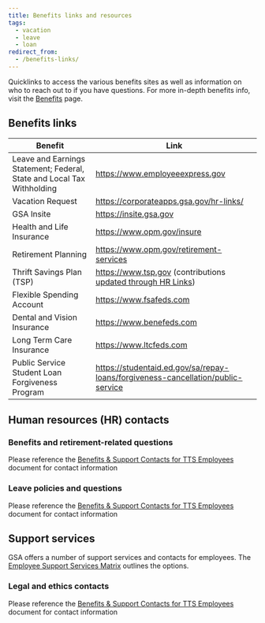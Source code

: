 ```yaml
---
title: Benefits links and resources
tags:
  - vacation
  - leave
  - loan
redirect_from:
  - /benefits-links/
---
```


Quicklinks to access the various benefits sites as well as information on who to reach out to if you have questions. For more in-depth benefits info, visit the [Benefits]({{site.baseurl}}/benefits/) page.

## Benefits links

| Benefit                                                                | Link                                                                                                                                                     |
| ---------------------------------------------------------------------- | -------------------------------------------------------------------------------------------------------------------------------------------------------- |
| Leave and Earnings Statement; Federal, State and Local Tax Withholding | <https://www.employeeexpress.gov>                                                                                                                        |
| Vacation Request                                                       | <https://corporateapps.gsa.gov/hr-links/>                                                                                                                |
| GSA Insite                                                             | <https://insite.gsa.gov>                                                                                                                                 |
| Health and Life Insurance                                              | <https://www.opm.gov/insure>                                                                                                                             |
| Retirement Planning                                                    | <https://www.opm.gov/retirement-services>                                                                                                                |
| Thrift Savings Plan (TSP)                                              | <https://www.tsp.gov> (contributions [updated through HR Links](https://corporateapps.gsa.gov/corporateapps/files/Updating-TSP-Traditional-or-Roth.pdf)) |
| Flexible Spending Account                                              | <https://www.fsafeds.com>                                                                                                                                |
| Dental and Vision Insurance                                            | <https://www.benefeds.com>                                                                                                                               |
| Long Term Care Insurance                                               | <https://www.ltcfeds.com>                                                                                                                                |
| Public Service Student Loan Forgiveness Program                        | <https://studentaid.ed.gov/sa/repay-loans/forgiveness-cancellation/public-service>                                                                       |

## Human resources (HR) contacts

### Benefits and retirement-related questions

Please reference the [Benefits & Support Contacts for TTS Employees](https://docs.google.com/document/d/15glvq9UakKUN8XTRTa6gRkhBHm2whhQyAGmf8ibTtBs/edit) document for contact information

### Leave policies and questions

Please reference the [Benefits & Support Contacts for TTS Employees](https://docs.google.com/document/d/15glvq9UakKUN8XTRTa6gRkhBHm2whhQyAGmf8ibTtBs/edit) document for contact information

## Support services

GSA offers a number of support services and contacts for employees. The [Employee Support Services Matrix](https://docs.google.com/document/d/1WUCgB5Ukez-BFEHlsWZ5bTMrqySIvOAxIRGitarQZ10/edit) outlines the options.

### Legal and ethics contacts

Please reference the [Benefits & Support Contacts for TTS Employees](https://docs.google.com/document/d/15glvq9UakKUN8XTRTa6gRkhBHm2whhQyAGmf8ibTtBs/edit) document for contact information
